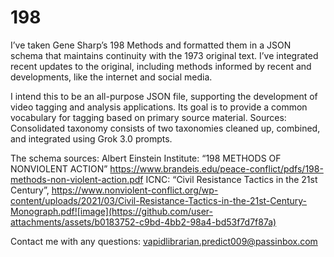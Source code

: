 # 198
I’ve taken Gene Sharp’s 198 Methods and formatted them in a JSON schema that maintains continuity with the 1973 original text. I’ve integrated recent updates to the original, including methods informed by recent and developments, like the internet and social media.  

I intend this to be an all-purpose JSON file, supporting the development of video tagging and analysis applications. Its goal is to provide a common vocabulary for tagging based on primary source material. 
Sources: Consolidated taxonomy consists of two taxonomies cleaned up, combined, and integrated using Grok 3.0 prompts. 

The schema sources:
Albert Einstein Institute: “198 METHODS OF NONVIOLENT ACTION” https://www.brandeis.edu/peace-conflict/pdfs/198-methods-non-violent-action.pdf
ICNC: “Civil Resistance Tactics in the 21st Century”, https://www.nonviolent-conflict.org/wp-content/uploads/2021/03/Civil-Resistance-Tactics-in-the-21st-Century-Monograph.pdf![image](https://github.com/user-attachments/assets/b0183752-c9bd-4bb2-98a4-bd53f7d7f87a)

Contact me with any questions: vapidlibrarian.predict009@passinbox.com
